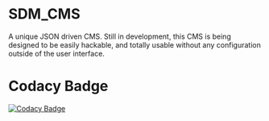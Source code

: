 # SDM_CMS
A unique JSON driven CMS. Still in development, this CMS is being designed to be easily hackable, 
and totally usable without any configuration outside of the user interface.

# Codacy Badge
[![Codacy Badge](https://api.codacy.com/project/badge/grade/5b4c6fabcebe47d2bd7648823c073156)](https://www.codacy.com/app/sdmwebsdm/SDM_CMS)